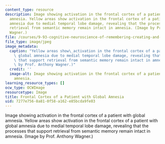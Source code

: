 ```yaml
---
content_type: resource
description: Image showing activation in the frontal cortex of a patient with global
  amnesia. Yellow areas show activation in the frontal cortex of a patient with global
  amnesia due to medial temporal lobe damage, revealing that the processes that support
  retrieval from semantic memory remain intact in amnesia. (Image by Prof. Anthony
  Wagner.)
file: /courses/9-93-cognitive-neuroscience-of-remembering-creating-and-controlling-memory-january-iap-2002/7277e7568a810f58a162e85bcda9fe03_9-93iap02.jpg
file_type: image/jpeg
image_metadata:
  caption: "Yellow areas show\_activation in the frontal cortex of a patient with\
    \ global amnesia due to medial temporal lobe damage, revealing that the processes\
    \ that support retrieval from semantic memory remain intact in amnesia. (Image\
    \ by Prof. Anthony Wagner.)"
  credit: ''
  image-alt: Image showing activation in the frontal cortex of a patient with global
    amnesia.
learning_resource_types: []
ocw_type: OCWImage
resourcetype: Image
title: Frontal Cortex of a Patient with Global Amnesia
uid: 7277e756-8a81-0f58-a162-e85bcda9fe03
---
```

Image showing activation in the frontal cortex of a patient with global amnesia. Yellow areas show activation in the frontal cortex of a patient with global amnesia due to medial temporal lobe damage, revealing that the processes that support retrieval from semantic memory remain intact in amnesia. (Image by Prof. Anthony Wagner.)

